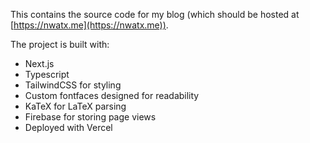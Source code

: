 This contains the source code for my blog (which should be hosted at [https://nwatx.me](https://nwatx.me)).

The project is built with:
- Next.js
- Typescript
- TailwindCSS for styling
- Custom fontfaces designed for readability
- KaTeX for LaTeX parsing
- Firebase for storing page views
- Deployed with Vercel
